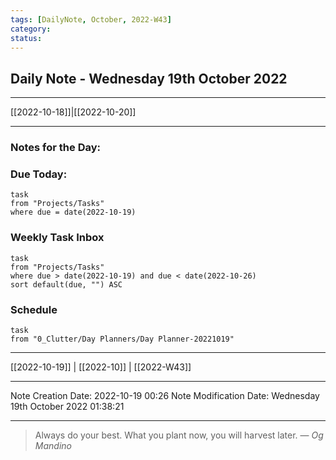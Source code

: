 ```yaml
---
tags: [DailyNote, October, 2022-W43]
category:
status:
---
```


## Daily Note - Wednesday 19th October 2022

---
[[2022-10-18]]|[[2022-10-20]]

---

### Notes for the Day:


### Due Today:
```dataview
task
from "Projects/Tasks"
where due = date(2022-10-19)
```

### Weekly Task Inbox
```dataview
task
from "Projects/Tasks"
where due > date(2022-10-19) and due < date(2022-10-26)
sort default(due, "") ASC
```

### Schedule
```dataview
task
from "0_Clutter/Day Planners/Day Planner-20221019"

```
---
[[2022-10-19]] | [[2022-10]] | [[2022-W43]]

---

Note Creation Date: 2022-10-19 00:26
Note Modification Date: Wednesday 19th October 2022 01:38:21 

--- 
> Always do your best. What you plant now, you will harvest later.
> — <cite>Og Mandino</cite>